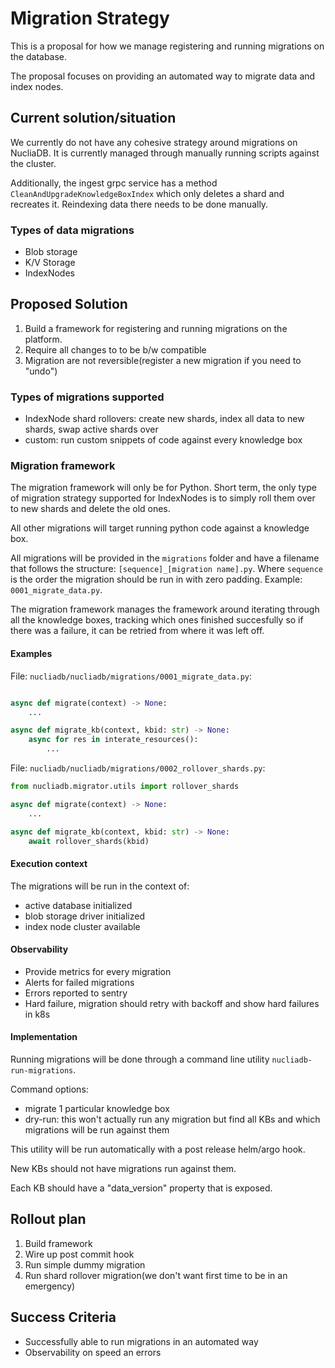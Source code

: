 # Migration Strategy

This is a proposal for how we manage registering and running migrations on the database.

The proposal focuses on providing an automated way to migrate data and index nodes.


## Current solution/situation

We currently do not have any cohesive strategy around migrations on NucliaDB.
It is currently managed through manually running scripts against the cluster.

Additionally, the ingest grpc service has a method `CleanAndUpgradeKnowledgeBoxIndex`
which only deletes a shard and recreates it. Reindexing data there needs to be
done manually.


### Types of data migrations

- Blob storage
- K/V Storage
- IndexNodes

## Proposed Solution

1. Build a framework for registering and running migrations on the platform.
2. Require all changes to to be b/w compatible
3. Migration are not reversible(register a new migration if you need to "undo")


### Types of migrations supported

- IndexNode shard rollovers: create new shards, index all data to new shards, swap active shards over
- custom: run custom snippets of code against every knowledge box

### Migration framework

The migration framework will only be for Python. Short term, the only type of migration strategy
supported for IndexNodes is to simply roll them over to new shards and delete the old ones.

All other migrations will target running python code against a knowledge box.

All migrations will be provided in the `migrations` folder and have a filename
that follows the structure: `[sequence]_[migration name].py`.
Where `sequence` is the order the migration should be run in with zero padding.
Example: `0001_migrate_data.py`.

The migration framework manages the framework around iterating through all the knowledge boxes,
tracking which ones finished succesfully so if there was a failure, it can be retried from
where it was left off.

#### Examples

File: `nucliadb/nucliadb/migrations/0001_migrate_data.py`:

```python

async def migrate(context) -> None:
    ...

async def migrate_kb(context, kbid: str) -> None:
    async for res in interate_resources():
        ...
```

File: `nucliadb/nucliadb/migrations/0002_rollover_shards.py`:

```python
from nucliadb.migrator.utils import rollover_shards

async def migrate(context) -> None:
    ...

async def migrate_kb(context, kbid: str) -> None:
    await rollover_shards(kbid)
```


#### Execution context

The migrations will be run in the context of:
- active database initialized
- blob storage driver initialized
- index node cluster available

#### Observability

- Provide metrics for every migration
- Alerts for failed migrations
- Errors reported to sentry
- Hard failure, migration should retry with backoff and show hard failures in k8s


#### Implementation

Running migrations will be done through a command line utility `nucliadb-run-migrations`.

Command options:
- migrate 1 particular knowledge box
- dry-run: this won't actually run any migration but find all KBs and which migrations will be run against them

This utility will be run automatically with a post release helm/argo hook.

New KBs should not have migrations run against them.

Each KB should have a "data_version" property that is exposed.

## Rollout plan

1. Build framework
2. Wire up post commit hook
3. Run simple dummy migration
4. Run shard rollover migration(we don't want first time to be in an emergency)


## Success Criteria

- Successfully able to run migrations in an automated way
- Observability on speed an errors
